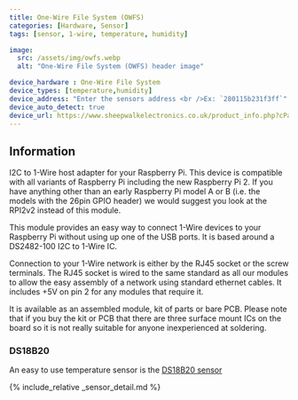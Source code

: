 ```yaml
---
title: One-Wire File System (OWFS)
categories: [Hardware, Sensor]
tags: [sensor, 1-wire, temperature, humidity]

image:
  src: /assets/img/owfs.webp
  alt: "One-Wire File System (OWFS) header image"

device_hardware : One-Wire File System
device_types: [temperature,humidity]
device_address: "Enter the sensors address <br />Ex: `280115b231f3ff`"
device_auto_detect: true
device_url: https://www.sheepwalkelectronics.co.uk/product_info.php?cPath=22&products_id=30
---
```


## Information
I2C to 1-Wire host adapter for your Raspberry Pi. This device is compatible with all variants of Raspberry Pi including the new Raspberry Pi 2. If you have anything other than an early Raspberry Pi model A or B (i.e. the models with the 26pin GPIO header) we would suggest you look at the RPI2v2 instead of this module.

This module provides an easy way to connect 1-Wire devices to your Raspberry Pi without using up one of the USB ports. It is based around a DS2482-100 I2C to 1-Wire IC.

Connection to your 1-Wire network is either by the RJ45 socket or the screw terminals. The RJ45 socket is wired to the same standard as all our modules to allow the easy assembly of a network using standard ethernet cables. It includes +5V on pin 2 for any modules that require it.

It is available as an assembled module, kit of parts or bare PCB. Please note that if you buy the kit or PCB that there are three surface mount ICs on the board so it is not really suitable for anyone inexperienced at soldering.


### DS18B20
An easy to use temperature sensor is the [DS18B20 sensor](https://components101.com/sensors/ds18b20-temperature-sensor)


{% include_relative _sensor_detail.md %}